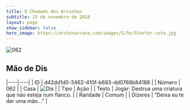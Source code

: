 ```yaml
---
title: O Chamado dos Arcontes
subtitle: 15 de novembro de 2018
layout: page
show_sidebar: false
hero_image: https://archonarcana.com/images/5/5e/Starter-cota.jpg
---
```


![062](https://cdn.keyforgegame.com/media/card_front/pt/341_062_8WF3JF84X9VM_pt.png)

## Mão de Dis

|----|----|
| ID | d42dd1d0-3462-410f-b683-dd0768b84188 |
| Número | 062 |
| Casa | ![Dis](https://archonarcana.com/images/thumb/e/e8/Dis.png/22px-Dis.png "Dis") |
| Tipo | Ação |
| Texto | Jogar: Destrua uma criatura que não esteja num flanco. |
| Raridade | Comum |
| Dizeres | “Deixa eu te dar uma mão...” |